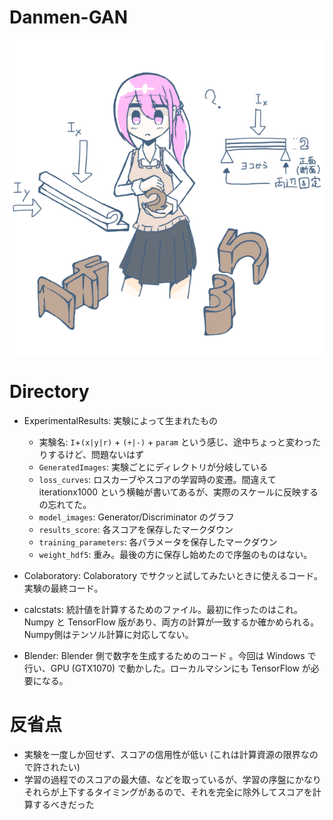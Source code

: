 # Danmen-GAN

<img src="Gainen.png"></img>


# Directory

- ExperimentalResults: 実験によって生まれたもの
  - 実験名: `I`+`(x|y|r)` + `(+|-)` + `param` という感じ、途中ちょっと変わったりするけど、問題ないはず
  - `GeneratedImages`: 実験ごとにディレクトリが分岐している
  - `loss_curves`: ロスカーブやスコアの学習時の変遷。間違えて iterationx1000 という横軸が書いてあるが、実際のスケールに反映するの忘れてた。
  - `model_images`: Generator/Discriminator のグラフ
  - `results_score`: 各スコアを保存したマークダウン
  - `training_parameters`: 各パラメータを保存したマークダウン
  - `weight_hdf5`: 重み。最後の方に保存し始めたので序盤のものはない。

- Colaboratory: Colaboratory でサクッと試してみたいときに使えるコード。実験の最終コード。
- calcstats: 統計値を計算するためのファイル。最初に作ったのはこれ。Numpy と TensorFlow 版があり、両方の計算が一致するか確かめられる。Numpy側はテンソル計算に対応してない。
- Blender: Blender 側で数字を生成するためのコード 。今回は Windows で行い、GPU (GTX1070) で動かした。ローカルマシンにも TensorFlow が必要になる。

# 反省点

- 実験を一度しか回せず、スコアの信用性が低い (これは計算資源の限界なので許されたい)
- 学習の過程でのスコアの最大値、などを取っているが、学習の序盤にかなりそれらが上下するタイミングがあるので、それを完全に除外してスコアを計算するべきだった
